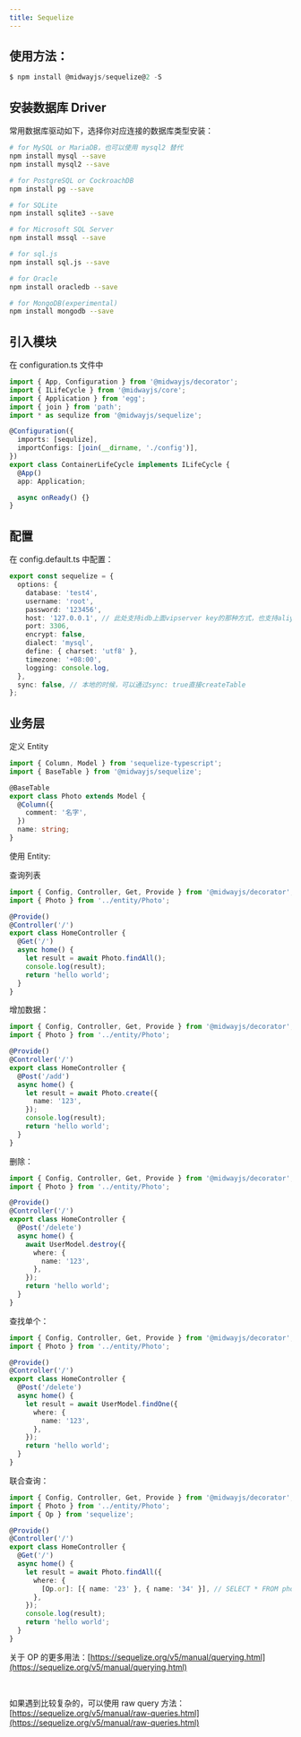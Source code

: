 ```yaml
---
title: Sequelize
---
```


## 使用方法：

```typescript
$ npm install @midwayjs/sequelize@2 -S
```

## 安装数据库 Driver

常用数据库驱动如下，选择你对应连接的数据库类型安装：

```bash
# for MySQL or MariaDB，也可以使用 mysql2 替代
npm install mysql --save
npm install mysql2 --save

# for PostgreSQL or CockroachDB
npm install pg --save

# for SQLite
npm install sqlite3 --save

# for Microsoft SQL Server
npm install mssql --save

# for sql.js
npm install sql.js --save

# for Oracle
npm install oracledb --save

# for MongoDB(experimental)
npm install mongodb --save
```

## 引入模块

在 configuration.ts 文件中

```typescript
import { App, Configuration } from '@midwayjs/decorator';
import { ILifeCycle } from '@midwayjs/core';
import { Application } from 'egg';
import { join } from 'path';
import * as sequlize from '@midwayjs/sequelize';

@Configuration({
  imports: [sequlize],
  importConfigs: [join(__dirname, './config')],
})
export class ContainerLifeCycle implements ILifeCycle {
  @App()
  app: Application;

  async onReady() {}
}
```

## 配置

在 config.default.ts 中配置：

```typescript
export const sequelize = {
  options: {
    database: 'test4',
    username: 'root',
    password: '123456',
    host: '127.0.0.1', // 此处支持idb上面vipserver key的那种方式，也支持aliyun的地址。
    port: 3306,
    encrypt: false,
    dialect: 'mysql',
    define: { charset: 'utf8' },
    timezone: '+08:00',
    logging: console.log,
  },
  sync: false, // 本地的时候，可以通过sync: true直接createTable
};
```

## 业务层

定义 Entity

```typescript
import { Column, Model } from 'sequelize-typescript';
import { BaseTable } from '@midwayjs/sequelize';

@BaseTable
export class Photo extends Model {
  @Column({
    comment: '名字',
  })
  name: string;
}
```

使用 Entity:
​

查询列表

```typescript
import { Config, Controller, Get, Provide } from '@midwayjs/decorator';
import { Photo } from '../entity/Photo';

@Provide()
@Controller('/')
export class HomeController {
  @Get('/')
  async home() {
    let result = await Photo.findAll();
    console.log(result);
    return 'hello world';
  }
}
```

增加数据：

```typescript
import { Config, Controller, Get, Provide } from '@midwayjs/decorator';
import { Photo } from '../entity/Photo';

@Provide()
@Controller('/')
export class HomeController {
  @Post('/add')
  async home() {
    let result = await Photo.create({
      name: '123',
    });
    console.log(result);
    return 'hello world';
  }
}
```

删除：

```typescript
import { Config, Controller, Get, Provide } from '@midwayjs/decorator';
import { Photo } from '../entity/Photo';

@Provide()
@Controller('/')
export class HomeController {
  @Post('/delete')
  async home() {
    await UserModel.destroy({
      where: {
        name: '123',
      },
    });
    return 'hello world';
  }
}
```

查找单个：

```typescript
import { Config, Controller, Get, Provide } from '@midwayjs/decorator';
import { Photo } from '../entity/Photo';

@Provide()
@Controller('/')
export class HomeController {
  @Post('/delete')
  async home() {
    let result = await UserModel.findOne({
      where: {
        name: '123',
      },
    });
    return 'hello world';
  }
}
```

联合查询：

```typescript
import { Config, Controller, Get, Provide } from '@midwayjs/decorator';
import { Photo } from '../entity/Photo';
import { Op } from 'sequelize';

@Provide()
@Controller('/')
export class HomeController {
  @Get('/')
  async home() {
    let result = await Photo.findAll({
      where: {
        [Op.or]: [{ name: '23' }, { name: '34' }], // SELECT * FROM photo WHERE name = "23" OR name = "34";
      },
    });
    console.log(result);
    return 'hello world';
  }
}
```

关于 OP 的更多用法：[https://sequelize.org/v5/manual/querying.html](https://sequelize.org/v5/manual/querying.html)
​

​

如果遇到比较复杂的，可以使用 raw query 方法：
[https://sequelize.org/v5/manual/raw-queries.html](https://sequelize.org/v5/manual/raw-queries.html)
